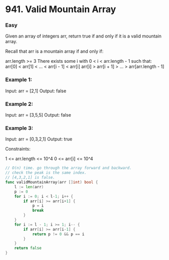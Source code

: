 # 941. Valid Mountain Array

### Easy

Given an array of integers arr, return true if and only if it is a valid mountain array.

Recall that arr is a mountain array if and only if:

arr.length >= 3
There exists some i with 0 < i < arr.length - 1 such that:
arr[0] < arr[1] < ... < arr[i - 1] < arr[i]
arr[i] > arr[i + 1] > ... > arr[arr.length - 1]

### Example 1:

Input: arr = [2,1]
Output: false

### Example 2:

Input: arr = [3,5,5]
Output: false

### Example 3:

Input: arr = [0,3,2,1]
Output: true

Constraints:

1 <= arr.length <= 10^4
0 <= arr[i] <= 10^4

```go
// O(n) time. go through the array forward and backward.
// check the peak is the same index.
// [4,3,2,1] is false.
func validMountainArray(arr []int) bool {
	l := len(arr)
	p := 0
	for i := 0; i < l-1; i++ {
		if arr[i] >= arr[i+1] {
			p = i
			break
		}
	}
	for i := l - 1; i >= 1; i-- {
		if arr[i] >= arr[i-1] {
			return p != 0 && p == i
		}
	}
	return false
}
```